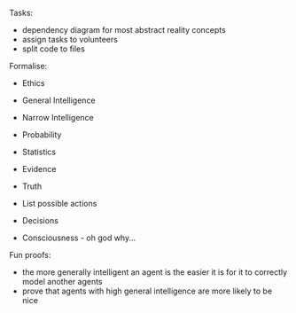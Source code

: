 Tasks:

* dependency diagram for most abstract reality concepts
* assign tasks to volunteers
* split code to files

Formalise:

* Ethics
* General Intelligence
* Narrow Intelligence

* Probability
* Statistics
* Evidence
* Truth
* List possible actions
* Decisions
* Consciousness - oh god why...

Fun proofs:

* the more generally intelligent an agent is the easier it is for it to correctly model another agents
* prove that agents with high general intelligence are more likely to be nice